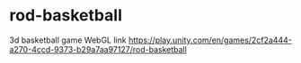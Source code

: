 # rod-basketball
3d basketball game
WebGL link https://play.unity.com/en/games/2cf2a444-a270-4ccd-9373-b29a7aa97127/rod-basketball

